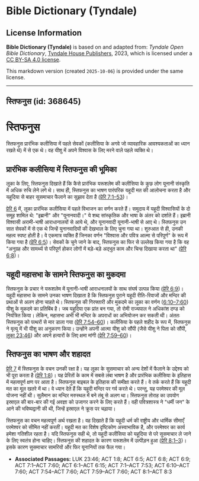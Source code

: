 # Bible Dictionary (Tyndale)

## License Information

**Bible Dictionary (Tyndale)** is based on and adapted from: _Tyndale Open Bible Dictionary_, [Tyndale House Publishers](https://tyndaleopenresources.com/), 2023, which is licensed under a [CC BY-SA 4.0 license](https://creativecommons.org/licenses/by-sa/4.0/legalcode.en).

This markdown version (created `2025-10-06`) is provided under the same license.



--------------------------------

## स्तिफनुस (id: 368645)

स्तिफनुस
========

स्तिफनुस प्रारंभिक कलीसिया में पहले सेवकों (कलीसिया के अगवे जो व्यावहारिक आवश्यकताओं का ध्यान रखते थे) में से एक थे। वह यीशु में अपने विश्वास के लिए मरने वाले पहले व्यक्ति थे।

प्रारंभिक कलीसिया में स्तिफनुस की भूमिका
----------------------------------------

लूका के लिए, स्तिफनुस दिखाते हैं कि कैसे प्रारंभिक यरूशलेम की कलीसिया के कुछ लोग यूनानी संस्कृति में अधिक रुचि लेने लगे थे। साथ ही, स्तिफनुस का भाषण पारंपरिक यहूदी मत की आलोचना करता है और यहूदिया से बाहर सुसमाचार फैलाने का सुझाव देता है ([प्रेरि 7:1–53](https://ref.ly/Acts7:1-Acts7:53))।

[प्रेरि 6](https://ref.ly/Acts6:1-Acts6:15) में, लूका प्रारंभिक कलीसिया में पहले विभाजन का वर्णन करते हैं। समुदाय में यहूदी विश्वासियों के दो समूह शामिल थे: "इब्रानी" और "यूनानवादी।" ये शब्द सांस्कृतिक और भाषा के अंतर को दर्शाते हैं। इब्रानी विश्वासी अरामी\-भाषी आराधानालयों से आये थे, और यूनानवादी यूनानी\-भाषी से आए थे। स्तिफनुस उन सात सेवकों में से एक थे जिन्हें युनानवादियों की देखभाल के लिए चुना गया था। शुरुआत से ही, उनकी महत्व स्पष्ट होती है। वे एकमात्र व्यक्ति हैं जिनका वर्णन "विश्वास और पवित्र आत्मा से परिपूर्ण" के रूप में किया गया है ([प्रेरि 6:5](https://ref.ly/Acts6:5))। सेवकों के चुने जाने के बाद, स्तिफनुस का फिर से उल्लेख किया गया है कि वह "अनुग्रह और सामर्थ्य से परिपूर्ण होकर लोगों में बड़े\-बड़े अद्भुत काम और चिन्ह दिखाया करता था" ([प्रेरि 6:8](https://ref.ly/Acts6:8))।

यहूदी महासभा के सामने स्तिफनुस का मुकदमा
----------------------------------------

स्तिफनुस के प्रचार ने यरूशलेम में यूनानी\-भाषी आराधनालयों के साथ संघर्ष उत्पन्न किया ([प्रेरि 6:9](https://ref.ly/Acts6:9))। यहूदी महासभा के सामने उनका भाषण दिखाता है कि स्तिफनुस पुराने यहूदी रीति\-रिवाजों और मन्दिर की प्रथाओं से अलग होना चाहते थे। स्तिफनुस की गिरफ्तारी और मुकदमे का लूका का वर्णन ([6:10–7:60](https://ref.ly/Acts6:10-Acts7:60)) यीशु के मुकदमे का प्रतिबिंब है। जब यहूदिया एक प्रांत बन गया, तो रोमी राज्यपाल ने अधिकांश दण्ड को नियंत्रित किया। लेकिन, महासभा अभी भी मन्दिर के अपराधों का अभियोजन कर सकती थी। अंततः स्तिफनुस को पत्थरों से मार डाला गया ([प्रेरि 7:54–60](https://ref.ly/Acts7:54-Acts7:60))। कलीसिया के पहले शहीद के रूप में, स्तिफनुस ने मृत्यु में भी यीशु का अनुकरण किया। उन्होंने अपनी आत्मा यीशु को सौंपी (जैसे यीशु ने पिता को सौंपी, [लूका 23:46](https://ref.ly/Luke23:46)) और अपने हत्यारों के लिए क्षमा मांगी ([प्रेरि 7:59–60](https://ref.ly/Acts7:59-Acts7:60))।

स्तिफनुस का भाषण और शहादत
-------------------------

[प्रेरि 7](https://ref.ly/Acts7:1-Acts7:60) में स्तिफनुस के वचन उनकी रक्षा है। यह लूका के सुसमाचार को अन्य देशों में फैलाने के उद्देश्य को भी पूरा करता है ([प्रेरि 1:8](https://ref.ly/Acts1:8))। यह प्रेरितों के काम में सबसे लंबा भाषण है और प्रारंभिक कलीसिया के इतिहास में महत्वपूर्ण क्षण पर आता है। स्तिफनुस बाइबल के इतिहास की समीक्षा करते हैं। वे तर्क करते हैं कि यहूदी मत का मूल खतरे में था। वे ध्यान देते हैं कि यहूदी मन्दिर पर गर्व करते थे। परन्तु, यह परमेश्वर की मूल योजना नहीं थी। सुलैमान का मन्दिर मरुस्थल में बने तंबू से अलग था। स्तिफनुस तोराह का उपयोग इस्राएल की बार\-बार की गई अवज्ञा को उजागर करने के लिए करते हैं। वही पवित्रशास्त्र ने "धर्मी जन" के आने की भविष्यद्वानी की थी, जिन्हें इस्राएल ने क्रूस पर चढ़ाया।

स्तिफनुस का वचन महत्वपूर्ण अर्थ रखता है। वह दिखाते हैं कि यहूदी धर्म की राष्ट्रीय और धार्मिक सीमाएँ परमेश्वर को सीमित नहीं करतीं। यहूदी मत का विशेष दृष्टिकोण अस्वाभाविक है, और परमेश्वर का कार्य हमेशा गतिशील रहता है। यदि स्तिफनुस सही थे, तो यहूदी कलीसिया को यहूदिया से परे सुसमाचार ले जाने के लिए स्वतंत्र होना चाहिए। स्तिफनुस की शहादत के कारण यरूशलेम में उत्पीड़न हुआ ([प्रेरि 8:1–3](https://ref.ly/Acts8:1-Acts8:3))। इसके कारण सुसमाचार सामरियों और फिर यूनानियों तक फैल गया।

* **Associated Passages:** LUK 23:46; ACT 1:8; ACT 6:5; ACT 6:8; ACT 6:9; ACT 7:1–ACT 7:60; ACT 6:1–ACT 6:15; ACT 7:1–ACT 7:53; ACT 6:10–ACT 7:60; ACT 7:54–ACT 7:60; ACT 7:59–ACT 7:60; ACT 8:1–ACT 8:3

